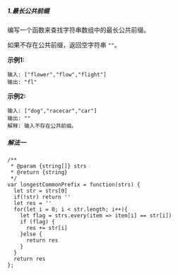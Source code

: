 ##### 1.最长公共前缀

编写一个函数来查找字符串数组中的最长公共前缀。

如果不存在公共前缀，返回空字符串 `""`。

**示例1:**

```
输入: ["flower","flow","flight"]
输出: "fl"
```

**示例2:**

```
输入: ["dog","racecar","car"]
输出: ""
解释: 输入不存在公共前缀。
```

##### 解法一

```
/**
 * @param {string[]} strs
 * @return {string}
 */
var longestCommonPrefix = function(strs) {
  let str = strs[0]
  if(!str) return ''
  let res = ''
  for(let i = 0; i < str.length; i++){
    let flag = strs.every(item => item[i] == str[i])
    if (flag) {
      res += str[i]
    }else {
      return res
    }
  }
  return res
};
```




